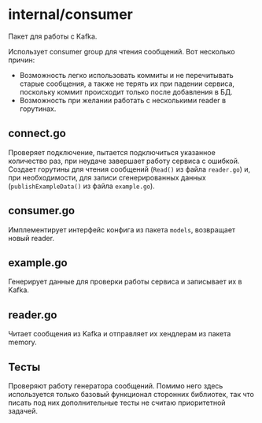 # internal/consumer

Пакет для работы с Kafka. 

Использует consumer group для чтения сообщений. Вот несколько причин:
- Возможность легко использовать коммиты и не перечитывать старые сообщения, а также не терять их при падении сервиса, поскольку коммит происходит только после добавления в БД.
- Возможность при желании работать с несколькими reader в горутинах.

## connect.go

Проверяет подключение, пытается подключиться указанное количество раз, при неудаче завершает работу сервиса с ошибкой. Создает горутины для чтения сообщений (`Read()` из файла `reader.go`) и, при необходимости, для записи сгенерированных данных (`publishExampleData()` из файла `example.go`).

## consumer.go

Имплементирует интерфейс конфига из пакета `models`, возвращает новый reader.

## example.go

Генерирует данные для проверки работы сервиса и записывает их в Kafka.

## reader.go

Читает сообщения из Kafka и отправляет их хендлерам из пакета memory.

## Тесты
Проверяют работу генератора сообщений. Помимо него здесь используется только базовый функционал сторонних библиотек, так что писать под них дополнительные тесты не считаю приоритетной задачей.